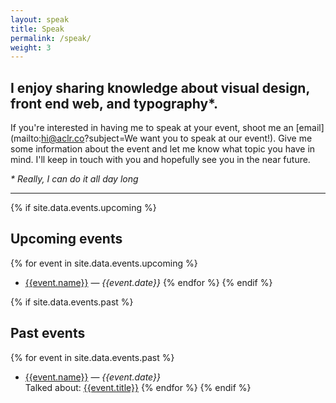 ```yaml
---
layout: speak
title: Speak
permalink: /speak/
weight: 3
---
```


## I enjoy sharing knowledge about visual design, front end web, and typography*.

If you're interested in having me to speak at your event, shoot me an [email](mailto:hi@aclr.co?subject=We want you to speak at our event!). Give me some information about the event and let me know what topic you have in mind. I'll keep in touch with you and hopefully see you in the near future.

*\* Really, I can do it all day long*

****

{% if site.data.events.upcoming %}
## Upcoming events
{% for event in site.data.events.upcoming %}
+	<a href="{{event.url}}" target="_blank">{{event.name}}</a> — *{{event.date}}*
{% endfor %}
{% endif %}

{% if site.data.events.past %}
## Past events
{% for event in site.data.events.past %}
+	<a href="{{event.url}}" target="_blank">{{event.name}}</a> — *{{event.date}}*<br>
	Talked about: <a href="{{event.talk_url}}" target="_blank">{{event.title}}</a>
{% endfor %}
{% endif %}